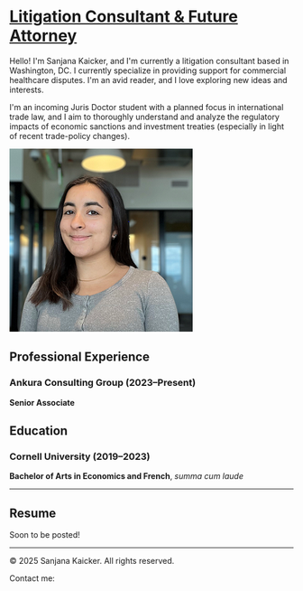 # <u> Litigation Consultant & Future Attorney </u>

Hello! I'm Sanjana Kaicker, and I'm currently a litigation consultant based in Washington, DC. I currently specialize in providing support for commercial healthcare disputes. I'm an avid reader, and I love exploring new ideas and interests.

I'm an incoming Juris Doctor student with a planned focus in international trade law, and I aim to thoroughly understand and analyze the regulatory impacts of economic sanctions and investment treaties (especially in light of recent trade-policy changes).

![Profile Photo](Photo.PNG)

## Professional Experience

### Ankura Consulting Group (2023–Present)
**Senior Associate**

## Education

### Cornell University (2019–2023)
**Bachelor of Arts in Economics and French**, *summa cum laude*

---

## Resume

Soon to be posted!

---

© 2025 Sanjana Kaicker. All rights reserved.

Contact me:
<div class="contact-icons">
  <a href="mailto:kaickersanjana@gmail.com" title="Email" class="icon-email">
    <i class="fas fa-envelope"></i>
  </a>
  <a href="https://linkedin.com/in/sanjanakaicker" title="LinkedIn" class="icon-linkedin">
    <i class="fab fa-linkedin"></i>
  </a>
  <a href="https://github.com/skaicker" title="GitHub" class="icon-github">
    <i class="fab fa-github"></i>
  </a>
</div>
